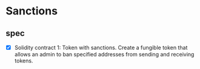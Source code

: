 # Sanctions

## spec

- [x] Solidity contract 1: Token with sanctions. Create a fungible token that allows an admin to ban specified addresses from sending and receiving tokens.